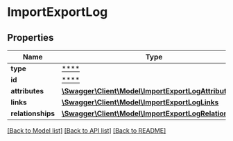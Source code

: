 # ImportExportLog

## Properties
Name | Type | Description | Notes
------------ | ------------- | ------------- | -------------
**type** | [****](.md) |  | [optional] 
**id** | [****](.md) |  | [optional] 
**attributes** | [**\Swagger\Client\Model\ImportExportLogAttributes**](ImportExportLogAttributes.md) |  | [optional] 
**links** | [**\Swagger\Client\Model\ImportExportLogLinks**](ImportExportLogLinks.md) |  | [optional] 
**relationships** | [**\Swagger\Client\Model\ImportExportLogRelationships**](ImportExportLogRelationships.md) |  | [optional] 

[[Back to Model list]](../../README.md#documentation-for-models) [[Back to API list]](../../README.md#documentation-for-api-endpoints) [[Back to README]](../../README.md)

